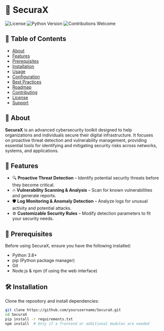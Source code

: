 # 🔐 SecuraX

![License](https://img.shields.io/badge/license-MIT-blue.svg)
![Python Version](https://img.shields.io/badge/python-3.8%2B-blue.svg)
![Contributions Welcome](https://img.shields.io/badge/contributions-welcome-brightgreen.svg)

## 📖 Table of Contents

- [About](#about)
- [Features](#features)
- [Prerequisites](#prerequisites)
- [Installation](#installation)
- [Usage](#usage)
- [Configuration](#configuration)
- [Best Practices](#best-practices)
- [Roadmap](#roadmap)
- [Contributing](#contributing)
- [License](#license)
- [Support](#support)

## 🔷 About

**SecuraX** is an advanced cybersecurity toolkit designed to help organizations and individuals secure their digital infrastructure. It focuses on proactive threat detection and vulnerability management, providing essential tools for identifying and mitigating security risks across networks, systems, and applications.

## 🚀 Features

- 🔍 **Proactive Threat Detection** – Identify potential security threats before they become critical.
- 🔥 **Vulnerability Scanning & Analysis** – Scan for known vulnerabilities and generate reports.
- 🛡 **Log Monitoring & Anomaly Detection** – Analyze logs for unusual activity and potential attacks.
- ⚙ **Customizable Security Rules** – Modify detection parameters to fit your security needs.

## 📌 Prerequisites

Before using SecuraX, ensure you have the following installed:

- Python 3.8+
- pip (Python package manager)
- Git
- Node.js & npm (if using the web interface)

## 🛠 Installation

Clone the repository and install dependencies:

```bash
git clone https://github.com/yourusername/SecuraX.git
cd SecuraX
pip install -r requirements.txt
npm install  # Only if a frontend or additional modules are needed
